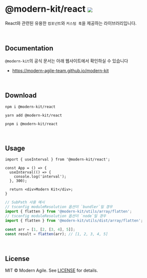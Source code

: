 # @modern-kit/react <a href="https://www.npmjs.com/package/@modern-kit/react" target="_blank"><img align="center" src="https://img.shields.io/npm/v/@modern-kit/react.svg" /></a>

React와 관련된 유용한 `컴포넌트`와 `커스텀 훅`을 제공하는 라이브러리입니다.

<br />

## Documentation
`@modern-kit`의 공식 문서는 아래 웹사이트에서 확인하실 수 있습니다
- <a href="https://modern-agile-team.github.io/modern-kit" target="_blank">https://modern-agile-team.github.io/modern-kit</a>

<br />

## Download
```shell
npm i @modern-kit/react
```

```shell
yarn add @modern-kit/react
```

```shell
pnpm i @modern-kit/react
```

<br />

## Usage

```tsx
import { useInterval } from '@modern-kit/react';

const App = () => {
  useInterval(() => {
    console.log('interval');
  }, 300);

  return <div>Modern Kit</div>;
}
```
```ts
// SubPath 사용 예시
// tsconfig moduleResolution 옵션이 `bundler`일 경우
import { flatten } from '@modern-kit/utils/array/flatten';
// tsconfig moduleResolution 옵션이 `node`일 경우
import { flatten } from '@modern-kit/utils/dist/array/flatten';

const arr = [1, [2, [3, 4], 5]];
const result = flatten(arr); // [1, 2, 3, 4, 5]
```

<br />

## License
MIT © Modern Agile. See [LICENSE](../../LICENSE) for details.

<br />